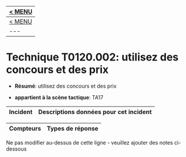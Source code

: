 |[< MENU](../README.md)|
|---|
|[< MENU](../../README.md)|
|---|
# Technique T0120.002: utilisez des concours et des prix

* **Résumé**: utilisez des concours et des prix

* **appartient à la scène tactique**: TA17


|Incident |Descriptions données pour cet incident |
|-------- |-------------------- |



|Compteurs |Types de réponse |
|-------- |-------------- |


Ne pas modifier au-dessus de cette ligne - veuillez ajouter des notes ci-dessous